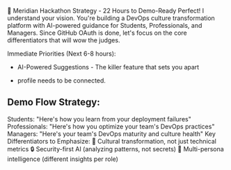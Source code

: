 🎯 Meridian Hackathon Strategy - 22 Hours to Demo-Ready
Perfect! I understand your vision. You're building a DevOps culture transformation platform with AI-powered guidance for Students, Professionals, and Managers. Since GitHub OAuth is done, let's focus on the core differentiators that will wow the judges.

Immediate Priorities (Next 6-8 hours):

- AI-Powered Suggestions - The killer feature that sets you apart

- profile needs to be connected.

## Demo Flow Strategy:

Students: "Here's how you learn from your deployment failures"
Professionals: "Here's how you optimize your team's DevOps practices"
Managers: "Here's your team's DevOps maturity and culture health"
Key Differentiators to Emphasize:
🧠 Cultural transformation, not just technical metrics
🔒 Security-first AI (analyzing patterns, not secrets)
👥 Multi-persona intelligence (different insights per role)
